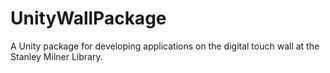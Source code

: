 # UnityWallPackage
A Unity package for developing applications on the digital touch wall at the Stanley Milner Library.

